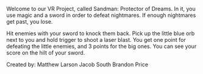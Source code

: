 Welcome to our VR Project, called Sandman: Protector of Dreams. In it, you use magic and a sword in order to defeat nightmares. If enough nightmares get past, you lose. 

Hit enemies with your sword to knock them back. Pick up the little blue orb next to you and hold trigger to shoot a laser blast. You get one point for defeating the little enemies, and 3 points for the big ones. You can see your score on the hilt of your sword.

Created by:
Matthew Larson
Jacob South
Brandon Price

